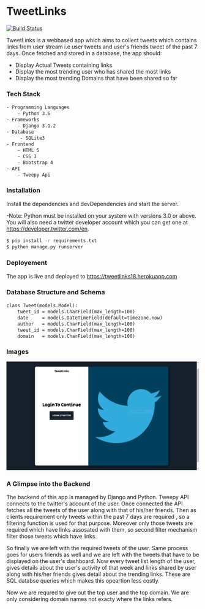 # TweetLinks

[![Build Status](https://travis-ci.org/joemccann/dillinger.svg?branch=master)](https://travis-ci.org/joemccann/dillinger)

TweetLinks is a webbased app which aims to collect tweets which contains links from user stream i.e user tweets and user's friends tweet of the past 7 days. Once fetched and stored in a database, the app should:
  - Display Actual Tweets containing links
  - Display the most trending user who has shared the most links
  - Display the most trending Domains that have been shared so far

### Tech Stack

```
- Programming Languages
    - Python 3.6
- Frameworks
    - Django 3.1.2
- Database
     - SQLite3
- Frontend
    - HTML 5
    - CSS 3
    - Bootstrap 4
- API
    - Tweepy Api
```

### Installation

Install the dependencies and devDependencies and start the server.

-Note: Python must be installed on your system with versions 3.0 or above. You will also need a twitter developer account which you can get one at https://developer.twitter.com/en.
```sh
$ pip install -r requirements.txt
$ python manage.py runserver
```

### Deployement

The app is live and deployed to https://tweetlinks18.herokuapp.com 

### Database Structure and Schema
```
class Tweet(models.Model):
    tweet_id = models.CharField(max_length=100)
    date     = models.DateTimeField(default=timezone.now)
    author   = models.CharField(max_length=100)
    tweet_id = models.CharField(max_length=100)
    domain   = models.CharField(max_length=100)

```
### Images

![Login](https://github.com/AshutoshSundriyal/tweetlinks/blob/master/previews/login.JPG)


### A Glimpse into the Backend
The backend of this app is managed by Django and Python. Tweepy API connects to the twitter's account of the user. Once connected the API fetches all the tweets of the user along with that of his/her friends. Then as clients requirement only tweets within the past 7 days are required , so a filtering function is used for that purpose. Moreover only those tweets are required which have links assosated with them, so second filter mechanism filter those tweets which have links.

So finally we are left with the required tweets of the user. Same process goes for users friends as well and we are left with the tweets that have to be displayed on the user's dashboard. Now every tweet list length of the user, gives details about the user's activity of that week and links shared by user along with his/her friends gives detail about the trending links. These are SQL databse queries which makes this opeartion less costly.

Now we are requred to give out the top user and the top domain. We are only considering domain names not exacty where the links refers.



